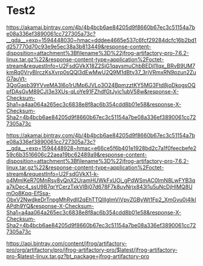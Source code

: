 # Test2

https://akamai.bintray.com/4b/4b4bcb6ae84205d9f8660b67ec3c51154a7be08a336ef3890061cc727305a73c?__gda__=exp=1594448030~hmac=dddee4665e537c6fcf29284dcfc16b2bd1d257770d70c93e9e5ec38a3b813449&response-content-disposition=attachment%3Bfilename%3D%22jfrog-artifactory-pro-7.6.2-linux.tar.gz%22&response-content-type=application%2Foctet-stream&requestInfo=U2FsdGVkX18Z2SjG1qaysmuChbBEDjl1lqx_BRvB9UM7kmRq0VryBlrczKsXvrp0sQQl3dEwMwU2Q9M1dBtv37_3rjVRmxRN9pzun2ZuG7auVt-3QgGasb39YVveMA3l6o1rUMp6JVLo3O24BpmzztKY5MG3Ftd8joDkogsOQpfDAsGvM89CJI3e3XUs-qLoYe91FZhdfGtJyic1ubV58w&response-X-Checksum-Sha1=a4aa064a265ec3c6838e8f8ac6b354cdd8b01e58&response-X-Checksum-Sha2=4b4bcb6ae84205d9f8660b67ec3c51154a7be08a336ef3890061cc727305a73c

https://akamai.bintray.com/4b/4b4bcb6ae84205d9f8660b67ec3c51154a7be08a336ef3890061cc727305a73c?__gda__=exp=1594448928~hmac=e66ce5f6b401e1928bd2c7a1f0feecbefe259c6b3516606c22aea19bc62489a9&response-content-disposition=attachment%3Bfilename%3D%22jfrog-artifactory-pro-7.6.2-linux.tar.gz%22&response-content-type=application%2Foctet-stream&requestInfo=U2FsdGVkX1-k-o4MmlKeR70MnRsv8vQnX2UramHUWkFxUOi_gPdWSmAC0ImN8LwFYB3qa7kDec4_ssU9B7qrYCerzTxkVIBj07d678F7k8uyNrjx843I1u5uNcDjHlMQ8UmOo8Kpq-EfSsa-ObxV2NwdkeDrTnpgMhRydII2qEhTTQllIglmViVpvZGByWt1Fp2_XmGvu0j4IklAPdh9YQ&response-X-Checksum-Sha1=a4aa064a265ec3c6838e8f8ac6b354cdd8b01e58&response-X-Checksum-Sha2=4b4bcb6ae84205d9f8660b67ec3c51154a7be08a336ef3890061cc727305a73c


https://api.bintray.com/content/jfrog/artifactory-pro/org/artifactory/pro/jfrog-artifactory-pro/$latest/jfrog-artifactory-pro-$latest-linux.tar.gz?bt_package=jfrog-artifactory-pro
